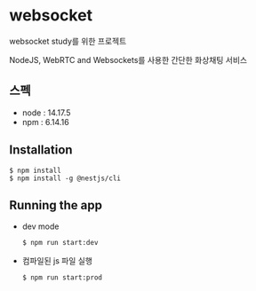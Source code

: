 # websocket
websocket study를 위한 프로젝트

NodeJS, WebRTC and Websockets를 사용한 간단한 화상채팅 서비스


## 스펙
- node : 14.17.5
- npm : 6.14.16

## Installation
```bach
$ npm install
$ npm install -g @nestjs/cli
```

## Running the app
* dev mode
  ```bash
  $ npm run start:dev
  ```
* 컴파일된 js 파일 실행
  ```bash
  $ npm run start:prod
  ```